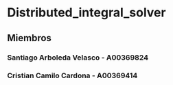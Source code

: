 # Distributed_integral_solver

## Miembros

### Santiago Arboleda Velasco - A00369824
### Cristian Camilo Cardona - A00369414
###
###

